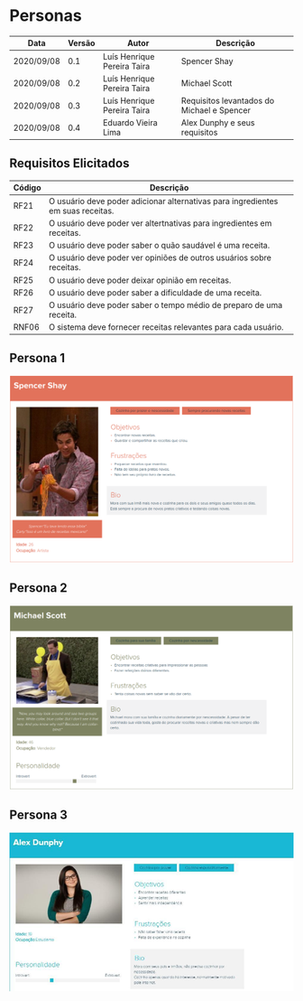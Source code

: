 
# Personas

  

| Data |Versão| Autor | Descrição |
| ---- | ---- | ----- | --------- |
| 2020/09/08 | 0.1 | Luís Henrique Pereira Taira | Spencer Shay |
| 2020/09/08 | 0.2 | Luís Henrique Pereira Taira | Michael Scott |
| 2020/09/08 | 0.3 | Luís Henrique Pereira Taira | Requisitos levantados do Michael e Spencer |
| 2020/09/08 | 0.4 | Eduardo Vieira Lima | Alex Dunphy e seus requisitos |
  

## Requisitos Elicitados

  

| Código | Descrição |
| --- | ---------- |
| RF21 | O usuário deve poder adicionar alternativas para ingredientes em suas receitas. |
| RF22 | O usuário deve poder ver altertnativas para ingredientes em receitas. |
| RF23 | O usuário deve poder saber o quão saudável é uma receita.|
| RF24 | O usuário deve poder ver opiniões de outros usuários sobre receitas. |
| RF25 | O usuário deve poder deixar opinião em receitas. |
| RF26 | O usuário deve poder saber a dificuldade de uma receita.|
| RF27 | O usuário deve poder saber o tempo médio de preparo de uma receita.|
| RNF06 | O sistema deve fornecer receitas relevantes para cada usuário.|

  

## Persona 1

<img  src="../images/personas/spencer.png">

## Persona 2

<img  src="../images/personas/michael.png">

## Persona 3
<img  src="../images/personas/alex.jpg">